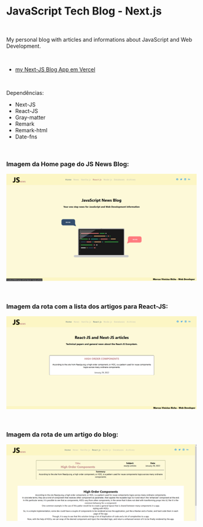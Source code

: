 # JavaScript Tech Blog - Next.js
 

<br />

My personal blog with articles and informations about JavaScript and Web Development.

<br />


- [my Next-JS Blog App em Vercel](https://nextjs-weather-app-dun.vercel.app/)


<br />

Dependências:

- Next-JS
- React-JS
- Gray-matter
- Remark
- Remark-html
- Date-fns



<br />


### Imagem da Home page do JS News Blog:

![Imagem da Home Page do Blog App](/public/images/nextjs-myjs-tech-blog-01.png)


<br />


### Imagem da rota com a lista dos artigos para React-JS:

![Imagem da rota com a lista dos artigos para React-JS](/public/images/nextjs-myjs-tech-blog-02.png)


<br />


### Imagem da rota de um artigo do blog:

![Imagem da página de uma cidade para o Weather App](/public/images/nextjs-myjs-tech-blog-03.png)






<br />

<br />
<br />


 

